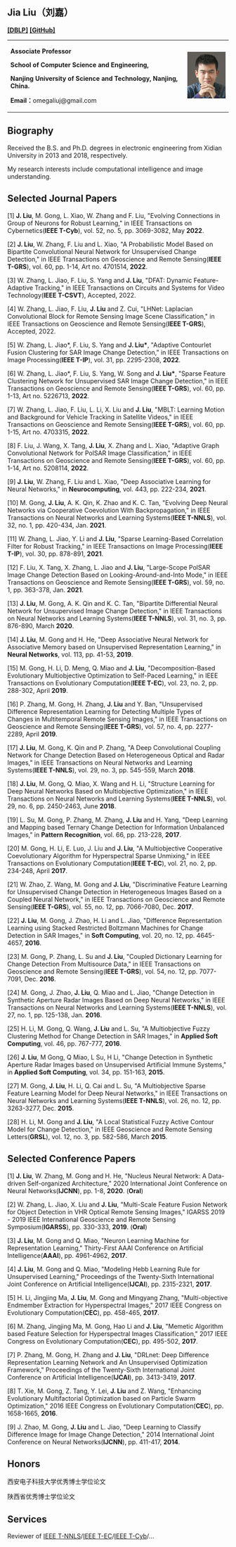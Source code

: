## Jia Liu（刘嘉）

[<b>[DBLP]</b>](https://dblp.org/pid/49/1245-20.html) [<b>[GitHub]</b>](https://github.com/liusiqinqinqin/)
<table border="0">
  <tr>
    <td width="80%">
      <p><b>Associate Professor</b></p>
      <p><b>School of Computer Science and Engineering,</b></p>
      <p><b>Nanjing University of Science and Technology, Nanjing, China.</b></p>
      <p><b>Email：</b>omegaliuj@gmail.com</p>
    </td>
    <td width="25%">
      <img src="/jialiu.jpg" width="100%">     
    </td>
  </tr>
</table>

## Biography
Received the B.S. and Ph.D. degrees in electronic engineering from Xidian University in 2013 and 2018, respectively.

My research interests include computational intelligence and image understanding.

## Selected Journal Papers
[1] <b>J. Liu</b>, M. Gong, L. Xiao, W. Zhang and F. Liu, "Evolving Connections in Group of Neurons for Robust Learning," in IEEE Transactions on Cybernetics(<b>IEEE T-Cyb</b>), vol. 52, no. 5, pp. 3069-3082, May <b>2022</b>.

[2] <b>J. Liu</b>, W. Zhang, F. Liu and L. Xiao, "A Probabilistic Model Based on Bipartite Convolutional Neural Network for Unsupervised Change Detection," in IEEE Transactions on Geoscience and Remote Sensing(<b>IEEE T-GRS</b>), vol. 60, pp. 1-14, Art no. 4701514, <b>2022</b>.

[3] W. Zhang, L. Jiao, F. Liu, S. Yang and <b>J. Liu</b>, "DFAT: Dynamic Feature-Adaptive Tracking," in IEEE Transactions on Circuits and Systems for Video Technology(<b>IEEE T-CSVT</b>), Accepted, 2022.

[4] W. Zhang, L. Jiao, F. Liu, <b>J. Liu</b> and Z. Cui, "LHNet: Laplacian Convolutional Block for Remote Sensing Image Scene Classification," in IEEE Transactions on Geoscience and Remote Sensing(<b>IEEE T-GRS</b>), Accepted, 2022.

[5] W. Zhang, L. Jiao*, F. Liu, S. Yang and <b>J. Liu*</b>, "Adaptive Contourlet Fusion Clustering for SAR Image Change Detection," in IEEE Transactions on Image Processing(<b>IEEE T-IP</b>), vol. 31, pp. 2295-2308, <b>2022</b>.

[6] W. Zhang, L. Jiao*, F. Liu, S. Yang, W. Song and <b>J. Liu*</b>, "Sparse Feature Clustering Network for Unsupervised SAR Image Change Detection," in IEEE Transactions on Geoscience and Remote Sensing(<b>IEEE T-GRS</b>), vol. 60, pp. 1-13, Art no. 5226713, <b>2022</b>.

[7] W. Zhang, L. Jiao, F. Liu, L. Li, X. Liu and <b>J. Liu</b>, "MBLT: Learning Motion and Background for Vehicle Tracking in Satellite Videos," in IEEE Transactions on Geoscience and Remote Sensing(<b>IEEE T-GRS</b>), vol. 60, pp. 1-15, Art no. 4703315, <b>2022</b>.

[8] F. Liu, J. Wang, X. Tang, <b>J. Liu</b>, X. Zhang and L. Xiao, "Adaptive Graph Convolutional Network for PolSAR Image Classification," in IEEE Transactions on Geoscience and Remote Sensing(<b>IEEE T-GRS</b>), vol. 60, pp. 1-14, Art no. 5208114, <b>2022</b>.

[9] <b>J. Liu</b>, W. Zhang, F. Liu and L. Xiao, "Deep Associative Learning for Neural Networks," in <b>Neurocomputing</b>, vol. 443, pp. 222-234, <b>2021</b>.

[10] M. Gong, <b>J. Liu</b>, A. K. Qin, K. Zhao and K. C. Tan, "Evolving Deep Neural Networks via Cooperative Coevolution With Backpropagation," in IEEE Transactions on Neural Networks and Learning Systems(<b>IEEE T-NNLS</b>), vol. 32, no. 1, pp. 420-434, Jan. <b>2021</b>.

[11] W. Zhang, L. Jiao, Y. Li and <b>J. Liu</b>, "Sparse Learning-Based Correlation Filter for Robust Tracking," in IEEE Transactions on Image Processing(<b>IEEE T-IP</b>), vol. 30, pp. 878-891, <b>2021</b>.

[12] F. Liu, X. Tang, X. Zhang, L. Jiao and <b>J. Liu</b>, "Large-Scope PolSAR Image Change Detection Based on Looking-Around-and-Into Mode," in IEEE Transactions on Geoscience and Remote Sensing(<b>IEEE T-GRS</b>), vol. 59, no. 1, pp. 363-378, Jan. <b>2021</b>.

[13] <b>J. Liu</b>, M. Gong, A. K. Qin and K. C. Tan, "Bipartite Differential Neural Network for Unsupervised Image Change Detection," in IEEE Transactions on Neural Networks and Learning Systems(<b>IEEE T-NNLS</b>), vol. 31, no. 3, pp. 876-890, March <b>2020</b>.

[14] <b>J. Liu</b>, M. Gong and H. He, "Deep Associative Neural Network for Associative Memory based on Unsupervised Representation Learning," in <b>Neural Networks</b>, vol. 113, pp. 41-53, <b>2019</b>.

[15] M. Gong, H. Li, D. Meng, Q. Miao and <b>J. Liu</b>, "Decomposition-Based Evolutionary Multiobjective Optimization to Self-Paced Learning," in IEEE Transactions on Evolutionary Computation(<b>IEEE T-EC</b>), vol. 23, no. 2, pp. 288-302, April <b>2019</b>.

[16] P. Zhang, M. Gong, H. Zhang, <b>J. Liu</b> and Y. Ban, "Unsupervised Difference Representation Learning for Detecting Multiple Types of Changes in Multitemporal Remote Sensing Images," in IEEE Transactions on Geoscience and Remote Sensing(<b>IEEE T-GRS</b>), vol. 57, no. 4, pp. 2277-2289, April <b>2019</b>.

[17] <b>J. Liu</b>, M. Gong, K. Qin and P. Zhang, "A Deep Convolutional Coupling Network for Change Detection Based on Heterogeneous Optical and Radar Images," in IEEE Transactions on Neural Networks and Learning Systems(<b>IEEE T-NNLS</b>), vol. 29, no. 3, pp. 545-559, March <b>2018</b>.

[18] <b>J. Liu</b>, M. Gong, Q. Miao, X. Wang and H. Li, "Structure Learning for Deep Neural Networks Based on Multiobjective Optimization," in IEEE Transactions on Neural Networks and Learning Systems(<b>IEEE T-NNLS</b>), vol. 29, no. 6, pp. 2450-2463, June <b>2018</b>.

[19] L. Su, M. Gong, P. Zhang, M. Zhang, <b>J. Liu</b> and H. Yang, "Deep Learning and Mapping based Ternary Change Detection for Information Unbalanced Images," in <b>Pattern Recognition</b>, vol. 66, pp. 213-228, <b>2017</b>.

[20] M. Gong, H. Li, E. Luo, J. Liu and <b>J. Liu</b>, "A Multiobjective Cooperative Coevolutionary Algorithm for Hyperspectral Sparse Unmixing," in IEEE Transactions on Evolutionary Computation(<b>IEEE T-EC</b>), vol. 21, no. 2, pp. 234-248, April <b>2017</b>.

[21] W. Zhao, Z. Wang, M. Gong and <b>J. Liu</b>, "Discriminative Feature Learning for Unsupervised Change Detection in Heterogeneous Images Based on a Coupled Neural Network," in IEEE Transactions on Geoscience and Remote Sensing(<b>IEEE T-GRS</b>), vol. 55, no. 12, pp. 7066-7080, Dec. <b>2017</b>.

[22] <b>J. Liu</b>, M. Gong, J. Zhao, H. Li and L. Jiao, "Difference Representation Learning using Stacked Restricted Boltzmann Machines for Change Detection in SAR Images," in <b>Soft Computing</b>, vol. 20, no. 12, pp. 4645-4657, <b>2016</b>.

[23] M. Gong, P. Zhang, L. Su and <b>J. Liu</b>, "Coupled Dictionary Learning for Change Detection From Multisource Data," in IEEE Transactions on Geoscience and Remote Sensing(<b>IEEE T-GRS</b>), vol. 54, no. 12, pp. 7077-7091, Dec. <b>2016</b>.

[24] M. Gong, J. Zhao, <b>J. Liu</b>, Q. Miao and L. Jiao, "Change Detection in Synthetic Aperture Radar Images Based on Deep Neural Networks," in IEEE Transactions on Neural Networks and Learning Systems(<b>IEEE T-NNLS</b>), vol. 27, no. 1, pp. 125-138, Jan. <b>2016</b>.

[25] H. Li, M. Gong, Q. Wang, <b>J. Liu</b> and L. Su, "A Multiobjective Fuzzy Clustering Method for Change Detection in SAR Images," in <b>Applied Soft Computing</b>, vol. 46, pp. 767-777, <b>2016</b>.

[26] <b>J. Liu</b>, M Gong, Q Miao, L Su, H Li, "Change Detection in Synthetic Aperture Radar Images based on Unsupervised Artificial Immune Systems," in <b>Applied Soft Computing</b>, vol. 34, pp. 151-163, <b>2015</b>.

[27] M. Gong, <b>J. Liu</b>, H. Li, Q. Cai and L. Su, "A Multiobjective Sparse Feature Learning Model for Deep Neural Networks," in IEEE Transactions on Neural Networks and Learning Systems(<b>IEEE T-NNLS</b>), vol. 26, no. 12, pp. 3263-3277, Dec. <b>2015</b>.

[28] H. Li, M. Gong and <b>J. Liu</b>, "A Local Statistical Fuzzy Active Contour Model for Change Detection," in IEEE Geoscience and Remote Sensing Letters(<b>GRSL</b>), vol. 12, no. 3, pp. 582-586, March <b>2015</b>.



## Selected Conference Papers
[1] <b>J. Liu</b>, W. Zhang, M. Gong and H. He, "Nucleus Neural Network: A Data-driven Self-organized Architecture," 2020 International Joint Conference on Neural Networks(<b>IJCNN</b>), pp. 1-8, <b>2020</b>. (<b>Oral</b>)

[2] W. Zhang, L. Jiao, X. Liu and <b>J. Liu</b>, "Multi-Scale Feature Fusion Network for Object Detection in VHR Optical Remote Sensing Images," IGARSS 2019 - 2019 IEEE International Geoscience and Remote Sensing Symposium(<b>IGARSS</b>), pp. 330-333, <b>2019</b>. (<b>Oral</b>)

[3] <b>J. Liu</b>, M. Gong and Q. Miao, "Neuron Learning Machine for Representation Learning," Thirty-First AAAI Conference on Artificial Intelligence(<b>AAAI</b>), pp. 4961-4962, <b>2017</b>.

[4] <b>J. Liu</b>, M. Gong and Q. Miao, "Modeling Hebb Learning Rule for Unsupervised Learning," Proceedings of the Twenty-Sixth International Joint Conference on Artificial Intelligence(<b>IJCAI</b>), pp. 2315-2321, <b>2017</b>.

[5] H. Li, Jingjing Ma, <b>J. Liu</b>, M. Gong and Mingyang Zhang, "Multi-objective Endmember Extraction for Hyperspectral Images," 2017 IEEE Congress on Evolutionary Computation(<b>CEC</b>), pp. 458-465, <b>2017</b>.

[6] M. Zhang, Jingjing Ma, M. Gong, Hao Li and <b>J. Liu</b>, "Memetic Algorithm based Feature Selection for Hyperspectral Images Classification," 2017 IEEE Congress on Evolutionary Computation(<b>CEC</b>), pp. 495-502, <b>2017</b>.

[7] P. Zhang, M. Gong, H. Zhang and <b>J. Liu</b>, "DRLnet: Deep Difference Representation Learning Network and An Unsupervised Optimization Framework," Proceedings of the Twenty-Sixth International Joint Conference on Artificial Intelligence(<b>IJCAI</b>), pp. 3413-3419, <b>2017</b>.

[8] T. Xie, M. Gong, Z. Tang, Y. Lei, <b>J. Liu</b> and Z. Wang, "Enhancing Evolutionary Multifactorial Optimization based on Particle Swarm Optimization," 2016 IEEE Congress on Evolutionary Computation(<b>CEC</b>), pp. 1658-1665, <b>2016</b>.

[9] J. Zhao, M. Gong, <b>J. Liu</b> and L. Jiao, "Deep Learning to Classify Difference Image for Image Change Detection," 2014 International Joint Conference on Neural Networks(<b>IJCNN</b>), pp. 411-417, <b>2014</b>.

## Honors
西安电子科技大学优秀博士学位论文

陕西省优秀博士学位论文

## Services
Reviewer of [IEEE T-NNLS](https://ieeexplore.ieee.org/xpl/RecentIssue.jsp?punumber=5962385)/[IEEE T-EC](https://ieeexplore.ieee.org/xpl/RecentIssue.jsp?punumber=4235)/[IEEE T-Cyb](https://ieeexplore.ieee.org/xpl/RecentIssue.jsp?reload=true&punumber=6221036)/...
